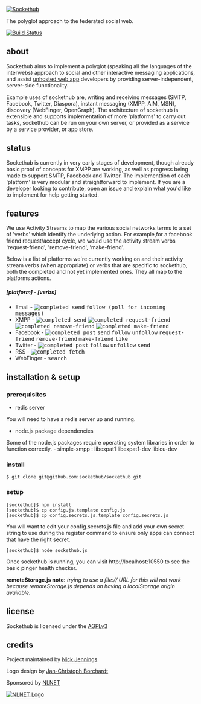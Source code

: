 [![Sockethub](http://sockethub.org/img/sockethub-logo.svg)](http://sockethub.org)

The polyglot approach to the federated social web.

[![Build Status](https://secure.travis-ci.org/sockethub/sockethub.png)](http://travis-ci.org/sockethub/sockethub)

about
-----
Sockethub aims to implement a polyglot (speaking all the languages of the interwebs) approach to social and other interactive messaging applications, and assist [unhosted web app](http://unhosted.org) developers by providing server-independent, server-side functionality.

Example uses of sockethub are, writing and receiving messages (SMTP, Facebook, Twitter, Diaspora), instant messaging (XMPP, AIM, MSN), discovery (WebFinger, OpenGraph). The architecture of sockethub is extensible and supports implementation of more 'platforms' to carry out tasks, sockethub can be run on your own server, or provided as a service by a service provider, or app store.

status
------
Sockethub is currently in very early stages of development, though already basic proof of concepts for XMPP are working, as well as progress being made to support SMTP, Facebook and Twitter. The implementtion of each 'platform' is very modular and straightforward to implement. If you are a developer looking to contribute, open an issue and explain what you'd like to implement for help getting started.

features
--------
We use Activity Streams to map the various social networks terms to a set of 'verbs' which identify the underlying action. For example,for a facebook friend request/accept cycle, we would use the activity stream verbs 'request-friend', 'remove-friend', 'make-friend'.  

Below is a list of platforms we're currently working on and their activity stream verbs (when appropriate) or verbs that are specific to sockethub, both the completed and not yet implemented ones. They all map to the platforms actions.

##### [platform] - [verbs]
 * Email - <kbd>![completed](http://sockethub.org/img/checkmark.png) send</kbd> <kbd>follow (poll for incoming messages)</kbd>
 * XMPP - <kbd>![completed](http://sockethub.org/img/checkmark.png) send</kbd> <kbd>![completed](http://sockethub.org/img/checkmark.png) request-friend</kbd> <kbd>![completed](http://sockethub.org/img/checkmark.png) remove-friend</kbd> <kbd>![completed](http://sockethub.org/img/checkmark.png) make-friend</kbd>
 * Facebook - <kbd>![completed](http://sockethub.org/img/checkmark.png) post</kbd> <kbd>send</kbd> <kbd>follow</kbd> <kbd>unfollow</kbd> <kbd>request-friend</kbd> <kbd>remove-friend</kbd> <kbd>make-friend</kbd> <kbd>like</kbd>
 * Twitter - <kbd>![completed](http://sockethub.org/img/checkmark.png) post</kbd> <kbd>follow</kbd> <kbd>unfollow</kbd> <kbd>send</kbd>
 * RSS - <kbd>![completed](http://sockethub.org/img/checkmark.png) fetch</kbd>
 * WebFinger - <kbd>search</kbd>

installation & setup
--------------------

### prerequisites

  * redis server

  You will need to have a redis server up and running.
  
  * node.js package dependencies

  Some of the node.js packages require operating system libraries in order to function correctly.
      - simple-xmpp : libexpat1 libexpat1-dev libicu-dev

### install

    $ git clone git@github.com:sockethub/sockethub.git

### setup

    [sockethub]$ npm install
    [sockethub]$ cp config.js.template config.js
    [sockethub]$ cp config.secrets.js.template config.secrets.js

  You will want to edit your config.secrets.js file and add your own secret string to use during the register command to ensure only apps can connect that have the right secret.

    [sockethub]$ node sockethub.js

  Once sockethub is running, you can visit http://localhost:10550 to see the basic pinger health checker.

**remoteStorage.js note:** *trying to use a file:// URL for this will not work because remoteStorage.js depends on having a localStorage origin available.*

license
-------
Sockethub is licensed under the [AGPLv3](https://github.com/sockethub/sockethub/blob/master/LICENSE)


credits
-------
Project maintained by [Nick Jennings](http://github.com/silverbucket)

Logo design by [Jan-Christoph Borchardt](http://jancborchardt.net)

Sponsored by [NLNET](http://nlnet.nl)

[![NLNET Logo](http://sockethub.org/img/nlnet-logo.svg)](http://nlnet.nl)
